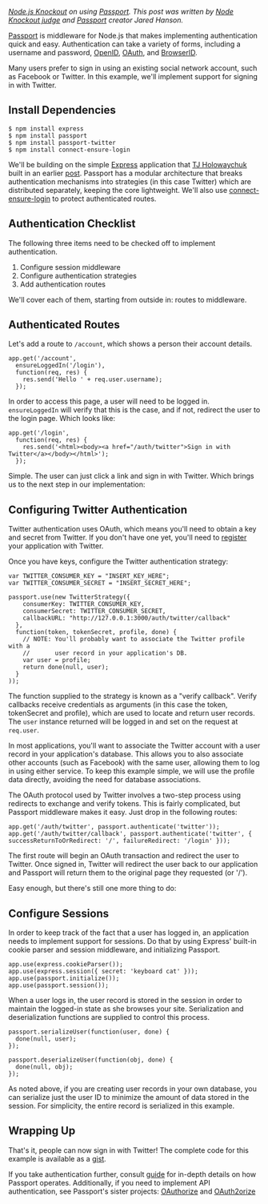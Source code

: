 _[Node.js Knockout][] on
using [Passport][].  This post was written by [Node Knockout judge][] and
[Passport][] creator Jared Hanson._

[Node.js Knockout]: http://nodeknockout.com
[Passport]: http://passportjs.org/
[Node Knockout judge]: http://nodeknockout.com/people/5085e10ff3d3beff1200006b

[Passport](http://passportjs.org/) is middleware for Node.js that makes
implementing authentication quick and easy.  Authentication can take a
variety of forms, including a username and password, [OpenID](http://openid.net/),
[OAuth](http://oauth.net/), and [BrowserID](https://developer.mozilla.org/en-US/docs/Persona).

Many users prefer to sign in using an existing social network account, such as
Facebook or Twitter.  In this example, we'll implement support for signing in
with Twitter.

## Install Dependencies

    $ npm install express
    $ npm install passport
    $ npm install passport-twitter
    $ npm install connect-ensure-login

We'll be building on the simple [Express](http://expressjs.com/) application
that [TJ Holowaychuk](http://tjholowaychuk.com/) built in an earlier
[post](http://blog.nodeknockout.com/post/34180474119/getting-started-with-express).
Passport has a modular architecture that breaks authentication mechanisms into
strategies (in this case Twitter) which are distributed separately, keeping the
core lightweight.  We'll also use [connect-ensure-login](https://github.com/jaredhanson/connect-ensure-login)
to protect authenticated routes.

## Authentication Checklist

The following three items need to be checked off to implement authentication.

1. Configure session middleware
2. Configure authentication strategies
3. Add authentication routes

We'll cover each of them, starting from outside in: routes to middleware.

## Authenticated Routes

Let's add a route to `/account`, which shows a person their account details.

    app.get('/account',
      ensureLoggedIn('/login'),
      function(req, res) {
        res.send('Hello ' + req.user.username);
      });

In order to access this page, a user will need to be logged in.  `ensureLoggedIn`
will verify that this is the case, and if not, redirect the user to the login
page.  Which looks like:

    app.get('/login',
      function(req, res) {
        res.send('<html><body><a href="/auth/twitter">Sign in with Twitter</a></body></html>');
      });

Simple.  The user can just click a link and sign in with Twitter.  Which brings us
to the next step in our implementation:

## Configuring Twitter Authentication

Twitter authentication uses OAuth, which means you'll need to obtain a key and
secret from Twitter.  If you don't have one yet, you'll need to [register](https://dev.twitter.com/apps)
your application with Twitter.

Once you have keys, configure the Twitter authentication strategy:

    var TWITTER_CONSUMER_KEY = "INSERT_KEY_HERE";
    var TWITTER_CONSUMER_SECRET = "INSERT_SECRET_HERE";

    passport.use(new TwitterStrategy({
        consumerKey: TWITTER_CONSUMER_KEY,
        consumerSecret: TWITTER_CONSUMER_SECRET,
        callbackURL: "http://127.0.0.1:3000/auth/twitter/callback"
      },
      function(token, tokenSecret, profile, done) {
        // NOTE: You'll probably want to associate the Twitter profile with a
        //       user record in your application's DB.
        var user = profile;
        return done(null, user);
      }
    ));

The function supplied to the strategy is known as a "verify callback".  Verify
callbacks receive credentials as arguments (in this case the token, tokenSecret
and profile), which are used to locate and return user records.  The `user`
instance returned will be logged in and set on the request at `req.user`.

In most applications, you'll want to associate the Twitter account with a user
record in your application's database.  This allows you to also associate other
accounts (such as Facebook) with the same user, allowing them to log in using
either service.  To keep this example simple, we will use the profile data
directly, avoiding the need for database associations.

The OAuth protocol used by Twitter involves a two-step process using redirects
to exchange and verify tokens.  This is fairly complicated, but Passport
middleware makes it easy.  Just drop in the following routes:

    app.get('/auth/twitter', passport.authenticate('twitter'));
    app.get('/auth/twitter/callback', passport.authenticate('twitter', { successReturnToOrRedirect: '/', failureRedirect: '/login' }));

The first route will begin an OAuth transaction and redirect the user to Twitter.
Once signed in, Twitter will redirect the user back to our application and
Passport will return them to the original page they requested (or '/').

Easy enough, but there's still one more thing to do:

## Configure Sessions

In order to keep track of the fact that a user has logged in, an application
needs to implement support for sessions.  Do that by using Express' built-in
cookie parser and session middleware, and initializing Passport.

    app.use(express.cookieParser());
    app.use(express.session({ secret: 'keyboard cat' }));
    app.use(passport.initialize());
    app.use(passport.session());

When a user logs in, the user record is stored in the session in order to
maintain the logged-in state as she browses your site.  Serialization and
deserialization functions are supplied to control this process.

    passport.serializeUser(function(user, done) {
      done(null, user);
    });

    passport.deserializeUser(function(obj, done) {
      done(null, obj);
    });

As noted above, if you are creating user records in your own database, you
can serialize just the user ID to minimize the amount of data stored in the
session.  For simplicity, the entire record is serialized in this example.

## Wrapping Up

That's it, people can now sign in with Twitter!  The complete code for this
example is available as a [gist](https://gist.github.com/3989193).

If you take authentication further, consult [guide](http://passportjs.org/guide/)
for in-depth details on how Passport operates.  Additionally, if you need to
implement API authentication, see Passport's sister projects: [OAuthorize](https://github.com/jaredhanson/oauthorize)
and [OAuth2orize](https://github.com/jaredhanson/oauth2orize)